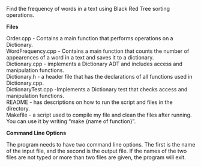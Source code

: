 Find the frequency of words in a text using Black Red Tree sorting operations.

**Files**

Order.cpp - Contains a main function that performs operations on a Dictionary. <br>
WordFrequency.cpp - Contains a main function that counts the number of appearences of a word in a text and saves it to a dictionary. <br>
Dictionary.cpp - implements a Dictionary ADT and includes access and manipulation functions. <br>
Dictionary.h - a header file that has the declarations of all functions used in Dictionary.cpp. <br>
DictionaryTest.cpp -Implements a Dictionary test that checks access and manipulation functions. <br>
README - has descriptions on how to run the script and files in the directory. <br>
Makefile - a script used to compile my file and clean the files after running. You can use it by writing “make {name of function}”. <br>

**Command Line Options**

The program needs to have two command line options. The first is the name of the input file, and the second is the output file. If the names of the two files are not typed or more than two files are given, the program will exit.
